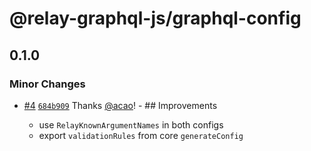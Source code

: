 # @relay-graphql-js/graphql-config

## 0.1.0
### Minor Changes



- [#4](https://github.com/relay-tools/relay-graphql-js/pull/4) [`684b909`](https://github.com/relay-tools/relay-graphql-js/commit/684b909512fafc584da4415d60bf0caca899e571) Thanks [@acao](https://github.com/acao)! - ## Improvements
  
  - use `RelayKnownArgumentNames` in both configs
  - export `validationRules` from core `generateConfig`
